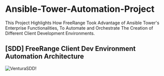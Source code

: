 # Ansible-Tower-Automation-Project
This Project Highlights How FreeRange Took Advantage of Ansible Tower's Enterprise Functionalities, To Automate and Orchestrate The Creation of Different Client Development Environments.

## [SDD] FreeRange Client Dev Environment Automation Architecture
![VenturaSDD!](https://lucid.app/publicSegments/view/f1470d75-725f-4074-a3a6-17f51cedc346/image.png)
